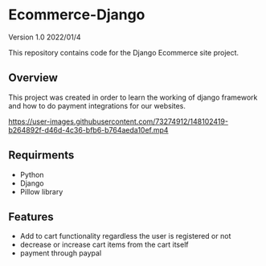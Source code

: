 # Ecommerce-Django
Version 1.0 2022/01/4

This repository contains code for the Django Ecommerce site project.

## Overview

This project was created in order to learn the working of django framework and how to do payment integrations for our websites.

https://user-images.githubusercontent.com/73274912/148102419-b264892f-d46d-4c36-bfb6-b764aeda10ef.mp4

## Requirments
* Python 
* Django
* Pillow library

## Features
* Add to cart functionality regardless the user is registered or not
* decrease or increase cart items from the cart itself
* payment through paypal




